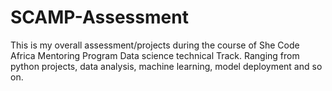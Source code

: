# SCAMP-Assessment
This is my overall assessment/projects during the course of She Code Africa Mentoring Program Data science technical Track. Ranging from python projects, data analysis, machine learning, model deployment and so on.

